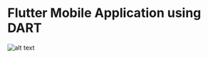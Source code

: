 # Flutter Mobile Application using DART
![alt text](https://github.com/vicky722/Manage-set-list-Delete-set-List/blob/main/todoyee.png)
